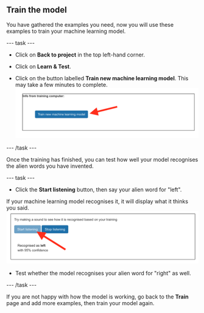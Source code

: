 ## Train the model

You have gathered the examples you need, now you will use these examples to train your machine learning model.

--- task ---

+ Click on **Back to project** in the top left-hand corner.

+ Click on **Learn & Test**.

+ Click on the button labelled **Train new machine learning model**. This may take a few minutes to complete.
![Arrow pointing to button saying Train new machine learning model](images/train-new-model.png)

--- /task ---

Once the training has finished, you can test how well your model recognises the alien words you have invented.  

--- task ---

+ Click the **Start listening** button, then say your alien word for "left". 

If your machine learning model recognises it, it will display what it thinks you said.
![Arrow pointing to the start listening button](images/test-your-model.png)

+ Test whether the model recognises your alien word for "right" as well.

--- /task ---

If you are not happy with how the model is working, go back to the **Train** page and add more examples, then train your model again.



